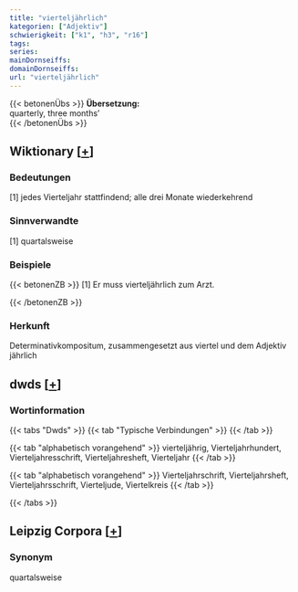 ```yaml
---
title: "vierteljährlich"
kategorien: ["Adjektiv"]
schwierigkeit: ["k1", "h3", "r16"]
tags:
series:
mainDornseiffs:
domainDornseiffs:
url: "vierteljährlich"
---
```


{{< betonenÜbs >}}
**Übersetzung:**  
quarterly, three months’  
{{< /betonenÜbs >}}

## Wiktionary [[+](https://de.wiktionary.org/wiki/vierteljährlich)]

### Bedeutungen
[1] jedes Vierteljahr stattfindend; alle drei Monate wiederkehrend  

### Sinnverwandte
[1] quartalsweise  

### Beispiele
{{< betonenZB >}}
[1] Er muss vierteljährlich zum Arzt.  

{{< /betonenZB >}}
### Herkunft
Determinativkompositum, zusammengesetzt aus viertel und dem Adjektiv jährlich  



## dwds [[+](https://www.dwds.de/wb/vierteljährlich)]

### Wortinformation
{{< tabs "Dwds" >}}
{{< tab "Typische Verbindungen" >}}
{{< /tab >}}

{{< tab "alphabetisch vorangehend" >}}
vierteljährig, Vierteljahrhundert, Vierteljahresschrift, Vierteljahresheft, Vierteljahr
{{< /tab >}}

{{< tab "alphabetisch vorangehend" >}}
Vierteljahrschrift, Vierteljahrsheft, Vierteljahrsschrift, Vierteljude, Viertelkreis
{{< /tab >}}

{{< /tabs >}}

## Leipzig Corpora [[+](https://corpora.uni-leipzig.de/en/res?word=vierteljährlich&corpusId=deu_newscrawl-public_2018)]


### Synonym
quartalsweise

